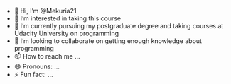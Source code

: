 - 👋 Hi, I’m @Mekuria21 
- 👀 I’m interested in taking this course
- 🌱 I’m currently pursuing my postgraduate degree and taking courses at Udacity University on programming
- 💞️ I’m looking to collaborate on getting enough knowledge about programming
- 📫 How to reach me ...
- 😄 Pronouns: ...
- ⚡ Fun fact: ...

<!---
Mekuria21/Mekuria21 is a ✨ special ✨ repository because its `README.md` (this file) appears on your GitHub profile.
You can click the Preview link to take a look at your changes.
--->
